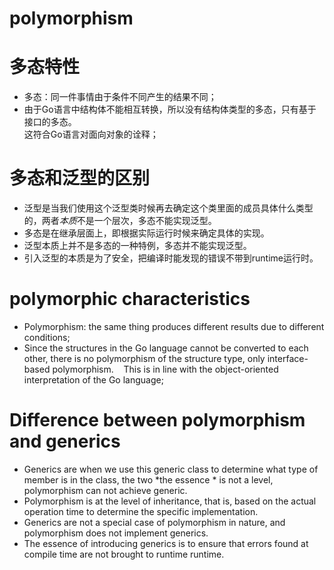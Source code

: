# polymorphism 

# 多态特性
* 多态：同一件事情由于条件不同产生的结果不同；
* 由于Go语言中结构体不能相互转换，所以没有结构体类型的多态，只有基于接口的多态。   
  这符合Go语言对面向对象的诠释； 
   
# 多态和泛型的区别

* 泛型是当我们使用这个泛型类时候再去确定这个类里面的成员具体什么类型的，两者*本质*不是一个层次，多态不能实现泛型。
* 多态是在继承层面上，即根据实际运行时候来确定具体的实现。
* 泛型本质上并不是多态的一种特例，多态并不能实现泛型。
* 引入泛型的本质是为了安全，把编译时能发现的错误不带到runtime运行时。


# polymorphic characteristics
* Polymorphism: the same thing produces different results due to different conditions;
* Since the structures in the Go language cannot be converted to each other, there is no polymorphism of the structure type, only interface-based polymorphism.
   This is in line with the object-oriented interpretation of the Go language;
   
# Difference between polymorphism and generics

* Generics are when we use this generic class to determine what type of member is in the class, the two *the essence * is not a level, polymorphism can not achieve generic.
* Polymorphism is at the level of inheritance, that is, based on the actual operation time to determine the specific implementation.
* Generics are not a special case of polymorphism in nature, and polymorphism does not implement generics.
* The essence of introducing generics is to ensure that errors found at compile time are not brought to runtime runtime.

